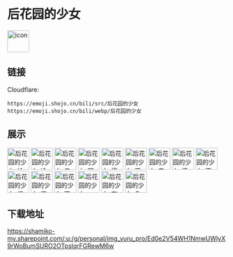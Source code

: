# 后花园的少女
<img src="https://emoji.shojo.cn/bili/src/后花园的少女/icon.png" width="50" height="50" alt="icon">

## 链接
Cloudflare:
```
https://emoji.shojo.cn/bili/src/后花园的少女
https://emoji.shojo.cn/bili/webp/后花园的少女
```
## 展示
<img src="https://emoji.shojo.cn/bili/src/后花园的少女/后花园的少女-给你花花.png" width="50" height="50" alt="后花园的少女-给你花花">
<img src="https://emoji.shojo.cn/bili/src/后花园的少女/后花园的少女-冷酷.png" width="50" height="50" alt="后花园的少女-冷酷">
<img src="https://emoji.shojo.cn/bili/src/后花园的少女/后花园的少女-亲这里.png" width="50" height="50" alt="后花园的少女-亲这里">
<img src="https://emoji.shojo.cn/bili/src/后花园的少女/后花园的少女-嘿嘿嘿.png" width="50" height="50" alt="后花园的少女-嘿嘿嘿">
<img src="https://emoji.shojo.cn/bili/src/后花园的少女/后花园的少女-慢走不送.png" width="50" height="50" alt="后花园的少女-慢走不送">
<img src="https://emoji.shojo.cn/bili/src/后花园的少女/后花园的少女-不准瑟瑟.png" width="50" height="50" alt="后花园的少女-不准瑟瑟">
<img src="https://emoji.shojo.cn/bili/src/后花园的少女/后花园的少女-来睡觉呀.png" width="50" height="50" alt="后花园的少女-来睡觉呀">
<img src="https://emoji.shojo.cn/bili/src/后花园的少女/后花园的少女-清心寡欲.png" width="50" height="50" alt="后花园的少女-清心寡欲">
<img src="https://emoji.shojo.cn/bili/src/后花园的少女/后花园的少女-不如跳舞.png" width="50" height="50" alt="后花园的少女-不如跳舞">
<img src="https://emoji.shojo.cn/bili/src/后花园的少女/后花园的少女-报警.png" width="50" height="50" alt="后花园的少女-报警">
<img src="https://emoji.shojo.cn/bili/src/后花园的少女/后花园的少女-眉头一皱.png" width="50" height="50" alt="后花园的少女-眉头一皱">
<img src="https://emoji.shojo.cn/bili/src/后花园的少女/后花园的少女-不准看.png" width="50" height="50" alt="后花园的少女-不准看">
<img src="https://emoji.shojo.cn/bili/src/后花园的少女/后花园的少女-wink.png" width="50" height="50" alt="后花园的少女-wink">
<img src="https://emoji.shojo.cn/bili/src/后花园的少女/后花园的少女-有事举报.png" width="50" height="50" alt="后花园的少女-有事举报">
<img src="https://emoji.shojo.cn/bili/src/后花园的少女/后花园的少女-危险靠近.png" width="50" height="50" alt="后花园的少女-危险靠近">

## 下载地址

https://shamiko-my.sharepoint.com/:u:/g/personal/img_yuru_pro/Ed0e2V54WH1NmwUWIyX9rWoBumSURO2OTpslqrFGRewM6w
